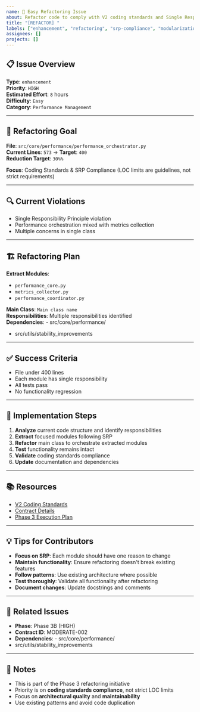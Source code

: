 ```yaml
---
name: 🚀 Easy Refactoring Issue
about: Refactor code to comply with V2 coding standards and Single Responsibility Principle
title: "[REFACTOR] "
labels: ["enhancement", "refactoring", "srp-compliance", "modularization", "good first issue", "easy"]
assignees: []
projects: []
---
```


## 📋 **Issue Overview**

**Type**: `enhancement`  
**Priority**: `HIGH`  
**Estimated Effort**: `8` hours  
**Difficulty**: `Easy`  
**Category**: `Performance Management`

---

## 🎯 **Refactoring Goal**

**File**: `src/core/performance/performance_orchestrator.py`  
**Current Lines**: `573` → **Target**: `400`  
**Reduction Target**: `30%%`

**Focus**: Coding Standards & SRP Compliance (LOC limits are guidelines, not strict requirements)

---

## 🔍 **Current Violations**

- Single Responsibility Principle violation
- Performance orchestration mixed with metrics collection
- Multiple concerns in single class

---

## 🏗️ **Refactoring Plan**

**Extract Modules**:
- `performance_core.py`
- `metrics_collector.py`
- `performance_coordinator.py`

**Main Class**: `Main class name`  
**Responsibilities**: Multiple responsibilities identified  
**Dependencies**: - src/core/performance/
- src/utils/stability_improvements

---

## ✅ **Success Criteria**

- File under 400 lines
- Each module has single responsibility
- All tests pass
- No functionality regression

---

## 🚀 **Implementation Steps**

1. **Analyze** current code structure and identify responsibilities
2. **Extract** focused modules following SRP
3. **Refactor** main class to orchestrate extracted modules
4. **Test** functionality remains intact
5. **Validate** coding standards compliance
6. **Update** documentation and dependencies

---

## 📚 **Resources**

- [V2 Coding Standards](../docs/CODING_STANDARDS.md)
- [Contract Details](../contracts/phase3b_moderate_contracts.json)
- [Phase 3 Execution Plan](../contracts/PHASE3_COMPLETE_EXECUTION_PLAN.md)

---

## 💡 **Tips for Contributors**

- **Focus on SRP**: Each module should have one reason to change
- **Maintain functionality**: Ensure refactoring doesn't break existing features
- **Follow patterns**: Use existing architecture where possible
- **Test thoroughly**: Validate all functionality after refactoring
- **Document changes**: Update docstrings and comments

---

## 🔗 **Related Issues**

- **Phase**: Phase 3B (HIGH)
- **Contract ID**: MODERATE-002
- **Dependencies**: - src/core/performance/
- src/utils/stability_improvements

---

## 📝 **Notes**

- This is part of the Phase 3 refactoring initiative
- Priority is on **coding standards compliance**, not strict LOC limits
- Focus on **architectural quality** and **maintainability**
- Use existing patterns and avoid code duplication
